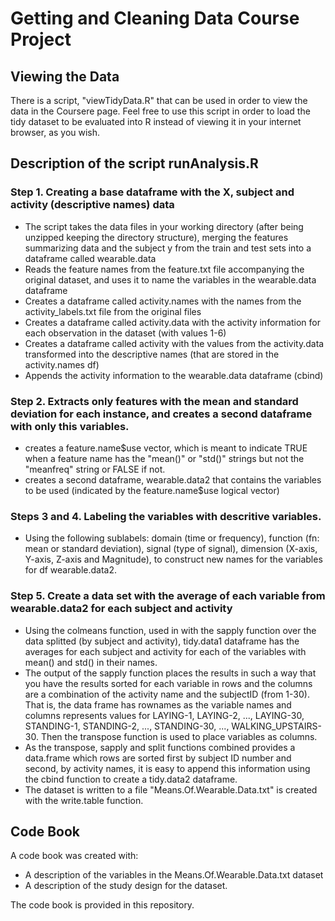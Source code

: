 # Getting and Cleaning Data Course Project

## Viewing the Data

There is a script, "viewTidyData.R" that can be used in order to view the data in the Coursere page.  Feel free to use this script in order to load the tidy dataset to be evaluated into R instead of viewing it in your internet browser, as you wish.

## Description of the script runAnalysis.R

### Step 1. Creating a base dataframe with the X, subject and activity (descriptive names) data

* The script takes the data files in your working directory (after being unzipped keeping the directory structure), merging the features summarizing data and the subject y from the train and test sets into  a dataframe called wearable.data
* Reads the feature names from the feature.txt file accompanying the original dataset, and uses it to name the variables in the wearable.data dataframe
* Creates a dataframe called activity.names with the names from the activity_labels.txt file from the original files
* Creates a dataframe called activity.data with the activity information for each observation in the dataset (with values 1-6)
* Creates a dataframe called activity with the values from the activity.data transformed into the descriptive names (that are stored in the activity.names df)
* Appends the activity information to the wearable.data dataframe (cbind)

 ### Step 2. Extracts only features with the mean and standard deviation for each instance, and creates a second dataframe with only this variables.
 
 * creates a feature.name$use vector, which is meant to indicate TRUE when a feature name has the "mean()" or "std()" strings but not the "meanfreq" string or FALSE if not.
 * creates a second dataframe, wearable.data2 that contains the variables to be used (indicated by the feature.name$use logical vector)
 
### Steps 3 and 4. Labeling the variables with descritive variables.

* Using the following sublabels: domain (time or frequency), function (fn: mean or standard deviation), signal (type of signal), dimension (X-axis, Y-axis, Z-axis and Magnitude), to construct new names for the variables for df wearable.data2.

### Step 5.  Create a data set with the average of each variable from wearable.data2 for each subject and activity

* Using the colmeans function, used in with the sapply function over the data splitted (by subject and activity), tidy.data1 dataframe has the averages for each subject and activity for each of the variables with mean() and std() in their names.
* The output of the sapply function places the results in such a way that you have the results sorted for each variable in rows and the columns are a combination of the activity name and the subjectID (from 1-30).  That is, the data frame has rownames as the variable names and columns represents values for LAYING-1, LAYING-2, ..., LAYING-30, STANDING-1, STANDING-2, ..., STANDING-30, ..., WALKING_UPSTAIRS-30.  Then the transpose function is used to place variables as columns.
* As the transpose, sapply and split functions combined provides a data.frame which rows are sorted first by subject ID number and second, by activity names, it is easy to append this information using the cbind function to create a tidy.data2 dataframe.
* The dataset is written to a file "Means.Of.Wearable.Data.txt" is created with the write.table function.

## Code Book

A code book was created with:

* A description of the variables in the Means.Of.Wearable.Data.txt dataset
* A description of the study design for the dataset. 

The code book is provided in this repository.
